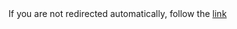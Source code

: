 <!DOCTYPE HTML>
<meta charset="UTF-8">
<meta http-equiv="refresh" content="1; url=../usage_data/2021_by_area">
<script>
  window.location.href = "../usage_data/2021_by_area"
</script>
<title>Redirect</title>
If you are not redirected automatically, follow the <a href='../usage_data/2021_by_area'>link</a>